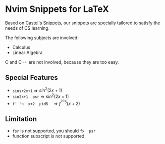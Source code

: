 # Nvim Snippets for LaTeX

Based on [Castel's Snippets](https://castel.dev/post/lecture-notes-1/),
our snippets are specially tailored to satisfy the needs of CS learning.

The following subjects are involved:

- Calculus
- Linear Algebra

C and C++ are not involved, because they are too easy.

## Special Features

- `sinsr2x+1` => $sin^2\left(2x+1\right)$
- `sin2x+1  psr` => $sin^2\left(2x+1\right)$
- `f'''n  x+2  ptd5  ` => $f^{^{(n)}5}\left(x+2\right)$

## Limitation

- `fsr` is not supported, you should `fx  psr`
- function subscript is not supported
